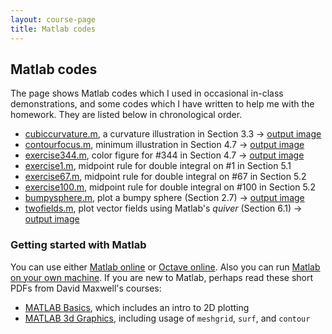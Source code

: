 ```yaml
---
layout: course-page
title: Matlab codes
---
```


## Matlab codes

The page shows Matlab codes which I used in occasional in-class demonstrations, and some codes which I have written to help me with the homework.  They are listed below in chronological order.

  * [cubiccurvature.m](assets/codes/S23/cubiccurvature.m), a curvature illustration in Section 3.3 -> [output image](assets/codes/S23/cubiccurvature.png)
  * [contourfocus.m](assets/codes/S23/contourfocus.m), minimum illustration in Section 4.7 -> [output image](assets/codes/S23/contourfocus.png)
  * [exercise344.m](assets/codes/S23/exercise344.m), color figure for #344 in Section 4.7 -> [output image](assets/codes/S23/exercise344.png)
  * [exercise1.m](assets/codes/S23/exercise1.m), midpoint rule for double integral on #1 in Section 5.1
  * [exercise67.m](assets/codes/S23/exercise67.m), midpoint rule for double integral on #67 in Section 5.2
  * [exercise100.m](assets/codes/S23/exercise100.m), midpoint rule for double integral on #100 in Section 5.2
  * [bumpysphere.m](assets/codes/S23/bumpysphere.m), plot a bumpy sphere (Section 2.7) -> [output image](assets/codes/S23/bumpysphere.png)
  * [twofields.m](assets/codes/S23/twofields.m), plot vector fields using Matlab's _quiver_ (Section 6.1) -> [output image](assets/codes/S23/twofields.png)

### Getting started with Matlab

You can use either [Matlab online](https://matlab.mathworks.com/) or [Octave online](https://octave-online.net/).  Also you can run [Matlab on your own machine](https://www.mathworks.com/products/matlab/student.html).  If you are new to Matlab, perhaps read these short PDFs from David Maxwell's courses:

  * [MATLAB Basics](assets/codes/S23/MatlabBasics.pdf), which includes an intro to 2D plotting
  * [MATLAB 3d Graphics](assets/codes/S23/Matlab3dPlot.pdf), including usage of `meshgrid`, `surf`, and `contour`

<div style="padding-bottom: 40px"></div>
